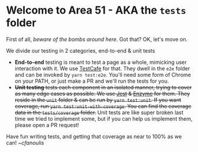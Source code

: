 # Welcome to Area 51 - AKA the `tests` folder

First of all, _beware of the bombs around here_. Got that? OK, let's move on.

We divide our testing in 2 categories, end-to-end & unit tests

- **End-to-end** testing is meant to test a page as a whole, mimicking user interaction with it. We use [TestCafe](https://testcafe.io) for that. They dwell in the `e2e` folder and can be invoked by `yarn test:e2e`. You'll need some form of Chrome on your PATH, or just make a PR and we'll run the tests for you.
- ~~**Unit testing** tests each component in an isolated manner, trying to cover as many edge cases as possible. We use [Jest](https://jestjs.io) & [Enzyme](https://enzymejs.github.io/enzyme/) for them. They reside in the `unit` folder & can be run by `yarn test:unit`. If you want coverage, run `yarn test:unit-with-coverage`. You can find the coverage data in the `tests/coverage` folder.~~ Unit tests are like super broken last time we tried to implement some, but if you can help us implement them, please open a PR request!

Have fun writing tests, and getting that coverage as near to 100% as we can!
_~cfanoulis_
